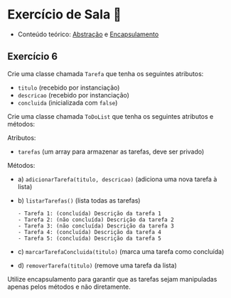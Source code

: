 # Exercício de Sala 🏫  

- Conteúdo teórico: 
[Abstração](../../../material/5.%20Introdução%20à%20Orientação%20a%20Objeto%20I/5.3%20-%20Abstração.md) e [Encapsulamento](../../../material/5.%20Introdução%20à%20Orientação%20a%20Objeto%20I/5.4%20-%20Encapsulamento.md)

## Exercício 6

Crie uma classe chamada `Tarefa` que tenha os seguintes atributos:
- `titulo` (recebido por instanciação)
- `descricao` (recebido por instanciação)
- `concluida` (inicializada com `false`)

Crie uma classe chamada `ToDoList` que tenha os seguintes atributos e métodos:

Atributos:
- `tarefas` (um array para armazenar as tarefas, deve ser privado)

Métodos:
- a) `adicionarTarefa(titulo, descricao)` (adiciona uma nova tarefa à lista)
- b) `listarTarefas()` (lista todas as tarefas)
  ```
  - Tarefa 1: (concluída) Descrição da tarefa 1
  - Tarefa 2: (não concluída) Descrição da tarefa 2
  - Tarefa 3: (não concluída) Descrição da tarefa 3
  - Tarefa 4: (concluída) Descrição da tarefa 4
  - Tarefa 5: (concluída) Descrição da tarefa 5
  ```

- c) `marcarTarefaConcluida(titulo)` (marca uma tarefa como concluída)
- d) `removerTarefa(titulo)` (remove uma tarefa da lista)

Utilize encapsulamento para garantir que as tarefas sejam manipuladas apenas pelos métodos e não diretamente.
